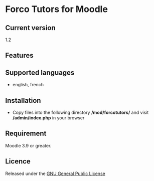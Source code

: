 # Forco Tutors for Moodle #

## Current version ##

1.2

## Features ##


## Supported languages ##
- english, french

## Installation ##

- Copy files into the following directory **/mod/forcotutors/** and visit **/admin/index.php** in your browser

## Requirement ##

Moodle 3.9 or greater.

## Licence ##

Released under the [GNU General Public License](https://opensource.org/licenses/GPL-3.0)

